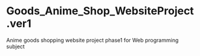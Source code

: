 # Goods_Anime_Shop_WebsiteProject.ver1
Anime goods shopping website project phase1 for Web programming subject
